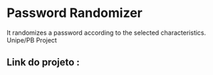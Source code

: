 # Password Randomizer
It randomizes a password according to the selected characteristics. Unipe/PB Project

## Link do projeto : 
